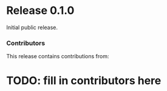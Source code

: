 # Release 0.1.0

Initial public release.

### Contributors
This release contains contributions from:

# TODO: fill in contributors here
